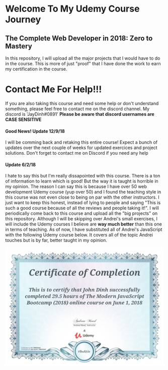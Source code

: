 
<h1>Welcome To My Udemy Course Journey</h1>

<h2>The Complete Web Developer in 2018: Zero to Mastery</h2>

<p>
In this repository, I will upload all the major projects that I would have to do in the course.
This is more of just "proof" that I have done the work to earn my certification in the course.
<p>

<h1>Contact Me For Help!!!</h1>
<p>
If you are also taking this course and need some help or don't understand something, please feel free to contact me
on the discord channel. My discord is 'JayDinh#0891' <strong>Please be aware that discord usernames are CASE SENSITIVE</strong>
</p>

<h4>Good News! Update 12/9/18</h4>
<p>I will be comming back and retaking this entire course! Expect a bunch of updates over the next couple of weeks for updated exercices and project solutions. Don't forget to contact me on Discord if you need any help</p>

<h4>Update 6/2/18</h4>
<p>I hate to say this but I'm really dissapointed with this course. There is a ton of information to learn which is good! But the way it is taught is horrible in my opinion. The reason I can say this is because I have over 50 web development Udemy course (yup over 50) and I found the teaching style in this course was not even close to being on par with the other instructors. I just want to keep this honest, instead of lying to people and saying "This is such a good course because of all the reviews and people taking it!". I will periodically come back to this course and upload all the "big projects" on this repository. Although I will be skipping over Andrei's small exercises, I will include the Udemy courses I believe are <strong>way much better</strong> than this one in terms of teaching. As of now, I have substituted all of Andrei's JavaScript with the following Udemy course below. It covers all of the topic Andrei touches but is by far, better taught in my opinion.</p>

<img src="certificates/javascript.jpg" alt="The Modern JavaScript Bootcamp (2018) Certificate">
